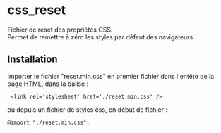 # css_reset

Fichier de reset des propriétés CSS.  
Permet de remettre à zéro les styles par défaut des navigateurs.



## Installation
Importer le fichier "reset.min.css" en premier fichier dans l'entête de la page HTML, dans la balise <head> :
```
 <link rel='stylesheet' href='./reset.min.css' />
```

ou depuis un fichier de styles css, en début de fichier :
```
@import "./reset.min.css";
```
